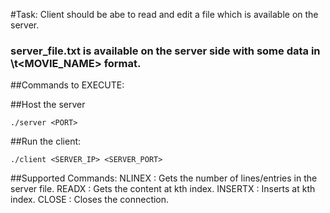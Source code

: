 #Task: Client should be abe to read and edit a file which is available on the server.
### server_file.txt is available on the server side with some data in <INDEX>\t<MOVIE_NAME> format.

##Commands to EXECUTE:

##Host the server
```
./server <PORT>
```
  
##Run the client:
```
./client <SERVER_IP> <SERVER_PORT>
```
  
  ##Supported Commands:
  NLINEX : Gets the number of lines/entries in the server file.
  READX <k> : Gets the content at kth index.
  INSERTX <k> <message> : Inserts <message> at kth index.
  CLOSE : Closes the connection.

